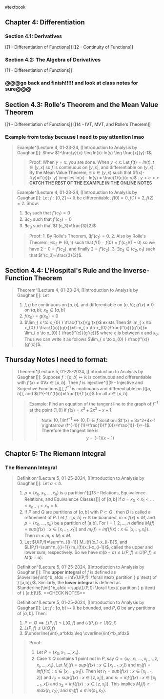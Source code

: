 #textbook 
## Chapter 4: Differentiation
### Section 4.1: Derivatives
[[1 - Differentiation of Functions]]
[[2 - Continuity of Functions]]
### Section 4.2: The Algebra of Derivatives
[[1 - Differentiation of Functions]]
### @@@go back and finish!!!!! and look at class notes for sure@@@
## Section 4.3: Rolle's Theorem and the Mean Value Theorem
[[1 - Differentiation of Functions]]
[[14 - IVT, MVT, and Rolle's Theorem]]
### Example from today because I need to pay attention lmao
>Example^[Lecture 4, 01-23-24, [[Introduction to Analysis by Gaughan]]]: Show $1-\frac{y}{x} \leq ln(x)-ln(y) \leq \frac{x}{y}-1$.
>>Proof: When $y=x$: you are done. 
>>	   When $y < x$: Let $f(t)=ln(t), t \in [y,x]$ so $f$ is continuous on $[y,x]$, and differentiable on $(y,x)$. By the Mean Value Theorem, $\exists \text{ c} \in (y,x)$ such that $f(x)-f(y)=f'(c)(x-y) \implies ln(x) - ln(y) = \frac{1}{c}(x-y)$ .
>>	   $y<c<x$ **CATCH THE REST OF THE EXAMPLE IN THE ONLINE NOTES**

>Example^[Lecture 4, 01-23-24, [[Introduction to Analysis by Gaughan]]]: Let $f:[0,Z] \mapsto \mathbb{R}$ be differentiable, $f(0)=0, f(1)=2, f(2)=2$. Show:
>1. $\exists c_1$ such that $f'(c_1)=0$
>2. $\exists c_2$ such that $f'(c_2)=0$
>3. $\exists c_3$ such that $f'(c_3)=\frac{3}{2}$
>>Proof:  1. By Rolle's Theorem, $\exists f'(c_1)=0$.
>>        2. Also by Rolle's Theorem, $\exists c_2 \in (0,1)$ such that $f(1)-f(0)=f'(c_2)(1-0)$ so we have $2-0=f'(c_2)$, and finally $2=f'(c_2)$.
>>        3. $\exists c_3 \in (c_2, c_1)$ such that $f'(c_3)=\frac{3}{2}$.

## Section 4.4: L'Hospital's Rule and the Inverse-Function Theorem
>Theorem^[Lecture 4, 01-23-24, [[Introduction to Analysis by Gaughan]]]: Let
>1. $f,g$ be continuous on $[a,b]$, and differentiable on $(a,b)$; $g'(x)\neq 0$ on $(a,b)$; $x_0 \in [a,b]$
>2. $f(x_0)=g(x_0)=0$
>3. $\lim_{  x \to x_{0} } \frac{f'(x)}{g'(x)}$ exists
>Then $\lim_{  x \to x_{0} } \frac{f(x)}{g(x)}=\lim_{  x \to x_{0} }\frac{f'(x)}{g'(x)}= \lim_{  x \to x_{0} } \frac{f'(c)}{g'(c)}$ where $c$ is between $x$ and $x_0$. Thus we can write it as follows $\lim_{  x \to x_{0} } \frac{f'(x)}{g'(x)}$.

## Thursday Notes I need to format:
>Theorem^[Lecture 5, 01-25-2024, [[Introduction to Analysis by Gaughan]]]: Suppose $f: [a,b] \mapsto \mathbb{R}$ is continuous and differentiable with $f'(x) \neq 0 \forall x \in [a,b]$. Then $f$ is injective^[[[9 - Injective and Surjective Functions]]], $f^{-1}$ is continuous and differentiable on $f([a,b])$, and $(f^{-1})'(f(x))=\frac{1}{f'(x)}$ for all $x \in [a,b]$.
>
>>Example: Find an equation of the tangent line to the graph of $f^{-1}$ at the point $(1,0)$ if $f(x)=x^3+2x^2-x+1$. 
>>>Note: $(0,1)\inf^{-1} \iff (0,1) \in f$ 
>>>Solution: $f'(x) = 3x^2+4x-1 \rightarrow (f^{-1})'(1)=\frac{1}{f'(0)}=\frac{1}{-1}=-1$. Therefore the tangent line is $$y=(-1)(x-1)$$

## Chapter 5: The Riemann Integral
### The Riemann Integral
>Definition^[Lecture 5, 01-25-2024, [[Introduction to Analysis by Gaughan]]]: Let $a < b$.
>1. $p = \{x_0, x_1, \dots, x_n\}$ is a partition^[[[13 - Relations, Equivalence Relations, and Equivalence Classes]]] of $[a,b]$ if $a=x_0<x_1< \dots < x_{n-1} <x_n = b$.
>2. If $P$ and $Q$ are partitions of $[a,b]$ with $P \subset Q$ , then $D$ is called a refinement of $P$. Let $f: [a,b] \mapsto \mathbb{R}$ be bounded, $m \leq f(x) \leq M$, and $p=\{x_0,\dots,x_n\}$ be a partition of [a,b]. For $i=1, 2, \dots, n$ define $M_i(f)=sup\{f(x): x \in [x_{i-1},x_1]\}$ and $m_i(f)=inf\{f(x): x \in [x_{i-1},x_i]\}$. Then $m \leq m_i \leq M_i \leq M$.
>3. Let $U(P,f)=\sum^n_{{i=1}} M_i(f)(x_1-x_{i-1})$, and $L(P,f)=\sum^n_{{i=1}} m_i(f)(x_1-x_{i-1})$, called the upper and lower sum, respectively. So we have $m(b-a) \leq L(P,f) \leq U(P,f) \leq M(b-a)$.

>Definition^[Lecture 5, 01-25-2024, [[Introduction to Analysis by Gaughan]]]: The **upper integral** of $f$ is defined as $\overline{\int}^b_afdx = inf\{U(P,f): \forall \text{ partition } p \text{ of } [a,b]\}$. Similarly, the **lower integral** is defined as $\underline{\int}^b_afdx = sup\{L(P,f): \forall \text{ partition } p \text{ of } [a,b]\}$. 
>==CHECK NOTES==

>Definition^[Lecture 5, 01-25-2024, [[Introduction to Analysis by Gaughan]]]: Let $f: [a,b] \mapsto \mathbb{R}$ be bounded, and $P,Q$ be any partitions of $[a,b]$. Then:
>1. $P \subset Q \implies L(P,f) \leq L(Q,f)$ and $U(P,f) \geq U(Q,f)$
>2. $L(P,f) \leq U(Q,f)$
>3. $\underline{\int}_a^bfdx \leq \overline{\int}^b_afdx$ 
>>Proof: 
>>1. Let $P=\{x_0, x_1, \dots, x_n\}$. 
>>	1. Case 1: $Q$ contains $1$ point not in $P$, say $Q=\{x_0,x_1,\dots,x_{j-1},z,x_j,\dots,x_n\}$. Let $M_i(f)=sup \{f(x): x \in [x_{i-1}, x_i] \}$ and $m_i(f)=inf \{f(x): x \in [x_{i-1}, x_1]\}$. Then let $r_1=sup\{f(x):x \in [x_{j-1},z]\}$ and $r_2=sup\{f(x):x \in [z, x_j] \}$, and $s_1=inf\{f(x):x \in [x_{j-1},x]\}$ and $s_2=inf \{f(x): x \in [z, x_j]\}$. This implies $M_j(f) \geq max\{r_1,r_2\}$, and $m_j(f) \leq min\{s_1,s_2\}$. 